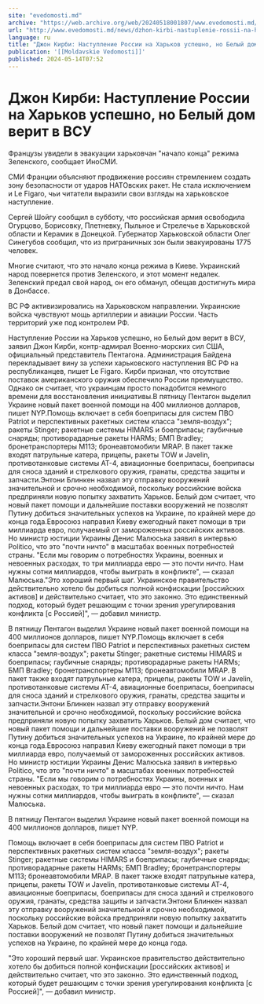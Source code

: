 ```yaml
---
site: "evedomosti.md"
archive: "https://web.archive.org/web/20240518001807/www.evedomosti.md/news/dzhon-kirbi-nastuplenie-rossii-na-harkov-uspeshno-no-belyj-d"
url: "http://www.evedomosti.md/news/dzhon-kirbi-nastuplenie-rossii-na-harkov-uspeshno-no-belyj-d"
language: ru
title: "Джон Кирби: Наступление России на Харьков успешно, но Белый дом верит в ВСУ"
publication: '[[Moldavskie Vedomosti]]'
published: 2024-05-14T07:52
---
```


# Джон Кирби: Наступление России на Харьков успешно, но Белый дом верит в ВСУ

Французы увидели в эвакуации харьковчан "начало конца" режима Зеленского, сообщает ИноСМИ.

СМИ Франции объясняют продвижение россиян стремлением создать зону безопасности от ударов НАТОвских ракет. Не стала исключением и Le Figaro, чьи читатели выразили свои взгляды на харьковское наступление.

Сергей Шойгу сообщил в субботу, что российская армия освободила Огурцово, Борисовку, Плетневку, Пыльное и Стрелечье в Харьковской области и Керамик в Донецкой. Губернатор Харьковской области Олег Синегубов сообщил, что из приграничных зон были эвакуированы 1775 человек.

Многие считают, что это начало конца режима в Киеве. Украинский народ повернется против Зеленского, и этот момент недалек. Зеленский предал свой народ, он его обманул, обещав достигнуть мира в Донбассе.

ВС РФ активизировались на Харьковском направлении. Украинские войска чувствуют мощь артиллерии и авиации России. Часть территорий уже под контролем РФ.

Наступление России на Харьков успешно, но Белый дом верит в ВСУ, заявил Джон Кирби, контр-адмирал Военно-морских сил США, официальный представитель Пентагона. Администрация Байдена перекладывает вину за успехи харьковского наступления ВС РФ на республиканцев, пишет Le Figaro. Кирби признал, что отсутствие поставок американского оружия обеспечило России преимущество. Однако он считает, что украинцам просто понадобится немного времени для восстановления инициативы.В пятницу Пентагон выделил Украине новый пакет военной помощи на 400 миллионов долларов, пишет NYP.Помощь включает в себя боеприпасы для систем ПВО Patriot и перспективных ракетных систем класса "земля-воздух"; ракеты Stinger; ракетные системы HIMARS и боеприпасы; гаубичные снаряды; противорадарные ракеты HARMs; БМП Bradley; бронетранспортеры M113; бронеавтомобили MRAP. В пакет также входят патрульные катера, прицепы, ракеты TOW и Javelin, противотанковые системы AT-4, авиационные боеприпасы, боеприпасы для сноса зданий и стрелкового оружия, гранаты, средства защиты и запчасти.Энтони Блинкен назвал эту отправку вооружений значительной и срочно необходимой, поскольку российские войска предприняли новую попытку захватить Харьков. Белый дом считает, что новый пакет помощи и дальнейшие поставки вооружений не позволят Путину добиться значительных успехов на Украине, по крайней мере до конца года.Евросоюз направил Киеву ежегодный пакет помощи в три миллиарда евро, получаемый от замороженных российских активов. Но министр юстиции Украины Денис Малюська заявил в интервью Politico, что это "почти ничто" в масштабах военных потребностей страны. "Если мы говорим о потребностях Украины, военных и невоенных расходах, то три миллиарда евро — это почти ничто. Нам нужны сотни миллиардов, чтобы выиграть в конфликте", — сказал Малюська."Это хороший первый шаг. Украинское правительство действительно хотело бы добиться полной конфискации [российских активов] и действительно считает, что это законно. Это единственный подход, который будет решающим с точки зрения урегулирования конфликта [с Россией]", — добавил министр.

В пятницу Пентагон выделил Украине новый пакет военной помощи на 400 миллионов долларов, пишет NYP.Помощь включает в себя боеприпасы для систем ПВО Patriot и перспективных ракетных систем класса "земля-воздух"; ракеты Stinger; ракетные системы HIMARS и боеприпасы; гаубичные снаряды; противорадарные ракеты HARMs; БМП Bradley; бронетранспортеры M113; бронеавтомобили MRAP. В пакет также входят патрульные катера, прицепы, ракеты TOW и Javelin, противотанковые системы AT-4, авиационные боеприпасы, боеприпасы для сноса зданий и стрелкового оружия, гранаты, средства защиты и запчасти.Энтони Блинкен назвал эту отправку вооружений значительной и срочно необходимой, поскольку российские войска предприняли новую попытку захватить Харьков. Белый дом считает, что новый пакет помощи и дальнейшие поставки вооружений не позволят Путину добиться значительных успехов на Украине, по крайней мере до конца года.Евросоюз направил Киеву ежегодный пакет помощи в три миллиарда евро, получаемый от замороженных российских активов. Но министр юстиции Украины Денис Малюська заявил в интервью Politico, что это "почти ничто" в масштабах военных потребностей страны. "Если мы говорим о потребностях Украины, военных и невоенных расходах, то три миллиарда евро — это почти ничто. Нам нужны сотни миллиардов, чтобы выиграть в конфликте", — сказал Малюська.

В пятницу Пентагон выделил Украине новый пакет военной помощи на 400 миллионов долларов, пишет NYP.

Помощь включает в себя боеприпасы для систем ПВО Patriot и перспективных ракетных систем класса "земля-воздух"; ракеты Stinger; ракетные системы HIMARS и боеприпасы; гаубичные снаряды; противорадарные ракеты HARMs; БМП Bradley; бронетранспортеры M113; бронеавтомобили MRAP. В пакет также входят патрульные катера, прицепы, ракеты TOW и Javelin, противотанковые системы AT-4, авиационные боеприпасы, боеприпасы для сноса зданий и стрелкового оружия, гранаты, средства защиты и запчасти.Энтони Блинкен назвал эту отправку вооружений значительной и срочно необходимой, поскольку российские войска предприняли новую попытку захватить Харьков. Белый дом считает, что новый пакет помощи и дальнейшие поставки вооружений не позволят Путину добиться значительных успехов на Украине, по крайней мере до конца года.

"Это хороший первый шаг. Украинское правительство действительно хотело бы добиться полной конфискации [российских активов] и действительно считает, что это законно. Это единственный подход, который будет решающим с точки зрения урегулирования конфликта [с Россией]", — добавил министр.